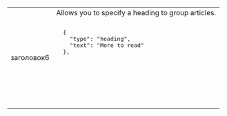 <table>
<tbody>
  <tr>
    <td>заголовок6</td>
    <td>Allows you to specify a heading to group articles.   <pre class="nopreline"><br>  {<br>    "type": "heading",<br>    "text": "More to read"<br>  },<br>  </pre>     <br>     <figure class="alignment-wrapper half"><br>      <amp-img src="/static/img/docs/tutorials/amp_story/bookend_heading.png" width="720" height="140" layout="responsive" alt="bookend heading"></amp-img><br>    </figure>
</td>
  </tr>
</tbody>
</table>

